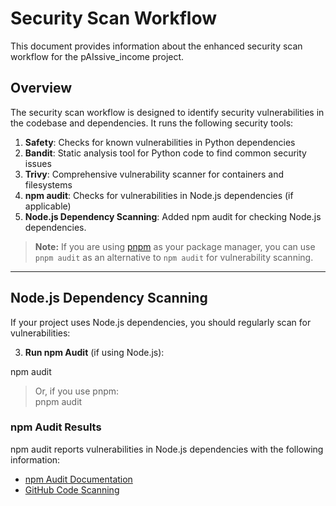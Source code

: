 # Security Scan Workflow

This document provides information about the enhanced security scan workflow for the pAIssive_income project.

## Overview

The security scan workflow is designed to identify security vulnerabilities in the codebase and dependencies. It runs the following security tools:

1. **Safety**: Checks for known vulnerabilities in Python dependencies
2. **Bandit**: Static analysis tool for Python code to find common security issues
3. **Trivy**: Comprehensive vulnerability scanner for containers and filesystems
4. **npm audit**: Checks for vulnerabilities in Node.js dependencies (if applicable)
5. **Node.js Dependency Scanning**: Added npm audit for checking Node.js dependencies.

> **Note:** If you are using [pnpm](https://pnpm.io/) as your package manager, you can use `pnpm audit` as an alternative to `npm audit` for vulnerability scanning.

---

## Node.js Dependency Scanning

If your project uses Node.js dependencies, you should regularly scan for vulnerabilities:

3. **Run npm Audit** (if using Node.js):

npm audit

> Or, if you use pnpm:  
> pnpm audit

### npm Audit Results

npm audit reports vulnerabilities in Node.js dependencies with the following information:
- [npm Audit Documentation](https://docs.npmjs.com/cli/v8/commands/npm-audit)
- [GitHub Code Scanning](https://docs.github.com/en/code-security/code-scanning/automatically-scanning-your-code-for-vulnerabilities-and-errors/about-code-scanning)
